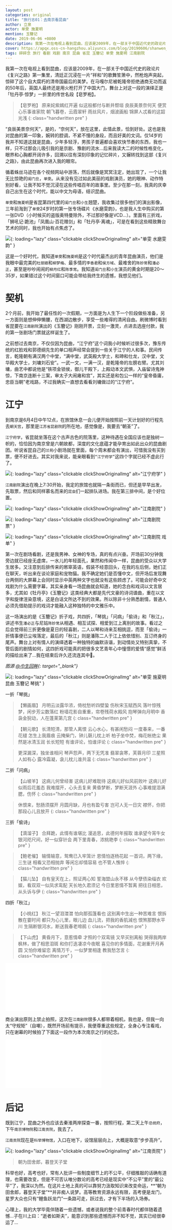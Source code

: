 ```yaml
---
layout: post
categories: original
title: "旅行志01：去南京看昆曲"
author: 立泉
actor: 单雯 施夏明
mention: 玉簪记
date: 2019-06-06 +0800
description: 我第一次在电视上看到昆曲，应该是2009年，在一部关于中国近代史的政论片《复兴之路》第一集里，清廷正沉浸在一片“祥和”的歌舞笙箫中，然枪炮声突起，惊碎了这个自大又腐朽的清帝国最后的美梦。在马嘎尔尼被乾隆帝拒绝通商无功而返的50年后，英国人最终还是用火枪打开了中国大门，舞台上对这一段的演绎正是「牡丹亭·惊梦」一折里的传世名段【皂罗袍】。
cover: https://apqx.oss-cn-hangzhou.aliyuncs.com/blog/20190606/shanwen_shixiaming_yuzanji_thumb.jpg
tags: 碎碎念 旅行 看剧 戏剧 南京 昆曲 省昆 玉簪记 单雯 施夏明 江南剧院
---
```


我第一次在电视上看到昆曲，应该是2009年，在一部关于中国近代史的政论片《复兴之路》第一集里，清廷正沉浸在一片“祥和”的歌舞笙箫中，然枪炮声突起，惊碎了这个自大腐朽的清帝国最后的美梦。在马嘎尔尼被乾隆帝拒绝通商无功而返的50年后，英国人最终还是用火枪打开了中国大门，舞台上对这一段的演绎正是「牡丹亭·惊梦」一折里的传世名段【皂罗袍】。

>【皂罗袍】 
原来姹紫嫣红开遍
似这般都付与断井颓垣
良辰美景奈何天
便赏心乐事谁家院
朝飞暮卷，云霞翠轩
雨丝风片，烟波画船
锦屏人忒看的这韶光浅
{: class="handwritten pre" }

“良辰美景奈何天”，是的，“奈何天”，放在这里，此情此景，恰到好处。这也是我对昆曲的第一印象，婉转的腔调，不紧不慢的身段，而且好美的文词。仅14岁的我并不知道这就是昆曲，少年多轻浮，男孩子普遍都会喜欢快节奏的东西，我也一样，只不过那会儿吸引我的是京剧、豫剧的流水...后来我读大二的时候性格变化，眼界和心胸都开阔许多，回溯以往有深刻印象的记忆碎片，又辗转找到这部《复兴之路》，由此昆曲再次进入我的眼帘。

循着蛛丝马迹在各个视频网站中游荡，然后就像是冥冥注定，她出现了，一个让我无比惊艳的`闺门旦`，`单雯`。从来没有见过如此美丽的戏剧演员，她的眼神、动作特别好看，让我不知不觉沉浸在这些传唱百年的故事里。至少在那一刻，我真的庆幸自己出生在这个时代，能以中文为母语，结识昆曲。

`单雯`和`施夏明`是省昆第四代里的`闺门旦`和`小生`翘楚，我收集过很多他们的演出影像，三年前淘到了`单雯`24岁时的第一张专场碟片《水磨雯韵》，也是我人生中购买的第一张DVD（小时候买的盗版奥特曼除外，不过那好像是VCD...）。里面有三折戏，「狮吼记·跪池」「凤凰山·百花赠剑」和「牡丹亭·离魂」，可是在看到这些精致舞台艺术的同时，我也开始有点焦虑了。

![](https://apqx.oss-cn-hangzhou.aliyuncs.com/blog/20190606/shuimowenyun_thumb.jpg){: loading="lazy" class="clickable clickShowOriginalImg" alt="单雯 水磨雯韵" }

这是一个好时代，我知道`单雯`和`施夏明`是这个时代最杰出的青年昆曲演员，他们是我眼中最完美的`杜丽娘`和`柳梦梅`、最多情的`李香君`和`侯方域`、最难舍的`陈妙常`和`潘必正`，甚至是吵吵闹闹的`柳月红`和`陈季常`。我知道`闺门旦`和`小生`演员的黄金时期是20～35岁，如果错过这个时间窗口可能会带给我终生的遗憾，我想见他们。

# 契机

2个月前，我开始了最任性的一次假期，一方面是为人生下一个阶段做些准备，另一方面则是想伸伸懒腰，在西湖边散步，享受一些难得的清闲自由。刷微博时看到省昆要在`江南剧院`演出的《玉簪记》刚刚开票，立刻一激灵，点进去选座付款，我的第一张剧场门票就这样诞生了。

之前想过去南京，不仅仅因为昆曲，“江宁府”这个词我小时候听过很多次，豫东传统的红脸戏和郭德纲先生的单口相声经常会提到一些关于江宁的人和事。民间传言，乾隆朝有满汉两个中堂，“满中堂，武英殿大学士，和珅和仕龙，汉中堂，文华殿大学士，刘墉刘石安”。一武一文，一满一汉，是乾隆帝的左膀右臂。尤其刘墉，曲艺中都说他是“铁项金锁侯，御儿干殿下，上殿动本文武惧，入庙留诗鬼神惊，下南京连断十三案，审太子大闹雍和宫”，其实还是和包公一样的“皇帝昏庸，忠臣当朝”老戏路，不过我确实一直想去看看刘墉做过的“江宁府”。

# 江宁

到南京是6月4日中午12点，在旅馆休息一会儿便开始按照前一天计划好的行程先去`朝天宫`，那里是`江苏省昆剧院`的所在地，感觉像是，我要去“朝圣”了。

`江宁府学`，省昆就坐落在这个古声古色的院落里，这种待遇在全国应该也是独树一帜的，恰恰因为南京曾是六朝故都，深度的文化底蕴才能孕育出如此出众的昆曲剧团。听说省昆自己的`兰苑`小剧场就在里面，每个周末都会有演出，可惜我没有买到票，便不好进去。其实对我来说，能亲眼看到`“江宁府学”`这四个字就已经不虚此行了。

![](https://apqx.oss-cn-hangzhou.aliyuncs.com/blog/20190606/jiangningfuxue_thumb.jpg){: loading="lazy" class="clickable clickShowOriginalImg" alt="江宁府学" }

`江南剧院`演出在晚上7:30开始，我定的旅馆也就隔一条街而已，但还是早早出发，先取票，然后和同样慕名而来的`昆虫`们一起排队进场。我在第三排中间，是个好位置。

![](https://apqx.oss-cn-hangzhou.aliyuncs.com/blog/20190606/jiangnanjvyuan_thumb.jpg){: loading="lazy" class="clickable clickShowOriginalImg" alt="江南剧院" }

![](https://apqx.oss-cn-hangzhou.aliyuncs.com/blog/20190606/jiangnanjvyuan_piao_thumb.jpg){: loading="lazy" class="clickable clickShowOriginalImg" alt="江南剧院 票" }

![](https://apqx.oss-cn-hangzhou.aliyuncs.com/blog/20190606/jiangnanjvyuan_yuzanji_jiemudan_thumb.jpg){: loading="lazy" class="clickable clickShowOriginalImg" alt="江南剧院 戏单" }

第一次在剧场看剧，还是我男神、女神的专场，真的有点兴奋。开场前30分钟我旁边就已经座无虚席，一水儿的年轻面孔，果然和传闻中一样，昆曲的受众以大学生居多。又注意到后排传来的窸窣英语，假装不经意回头，在我的左后侧，她们正在聊天，听出来在谈论家庭和宠物猫。我不确定她们是否懂中文，但开场后发现舞台两侧的大屏幕上会同时显示中英两种文字也就没有这些顾虑了。可能会好奇中文戏剧为什么需要字幕，其实亲身看一场昆曲就会知道，她的念白和戏词以文言居多，尤其如《牡丹亭》《玉簪记》这类经典大都是先代文豪的诗词谱曲，重在以文字和旋律渲染意境，这是白话文所达不到的效果。所以除非十分熟悉剧情，普通人必须先借助提示的戏词才能融入这种独特的中文雅乐中。

这一场演出的是《玉簪记》折子戏，共四折，「琴挑」「问病」「偷诗」和「秋江」，讲述书生`潘必正`与尼姑`陈妙常`从相遇、相互试探、相爱到江上离别的故事。看过之后会觉得前三折更像是夏日的轻喜剧，二人以琴和诗来互相挑逗，而至「偷诗」一折情事便已尘埃落定，最后的「秋江」则是潘陈二人于江上依依惜别、互订终身的尾声。舞台上对有情人的演绎透着一种独特的幽默诙谐，到动情处又特别真挚，不管后面的剧情如何，这四折戏可能真的把很多文艺青年心中憧憬的爱情“感觉”鲜活的描绘出来了...我在结束后许久还流连其中🤥。

*图源 [@巾生回眸](https://weibo.com/u/5616289163){: target="_blank"}*

![](https://apqx.oss-cn-hangzhou.aliyuncs.com/blog/20190606/shanwen_shixiaming_yuzanji_thumb.jpg){: loading="lazy" class="clickable clickShowOriginalImg" alt="单雯 施夏明 昆曲 玉簪记 琴挑" }

一折「琴挑」

> 【懒画眉】
月明云淡露华浓，倚枕愁听四壁蛩
伤秋宋玉赋西风
落叶惊残梦，闲步芳尘数落红
粉墙花影自重重，帘卷残荷水殿风
抱琴弹向月明中
香袅金猊动，人在蓬莱第几宫
{: class="handwritten pre" }

> 【朝元歌】
长清短清，那管人离恨
云心水心，有甚闲愁闷
一度春来，一番花褪
怎生上我眉痕
云掩柴门，钟儿磬儿枕上听
柏子坐中焚，梅花帐绝尘
果然是冰清玉润
长长短短
有谁评论，怕谁评论
{: class="handwritten pre" }

> 更深漏深，独坐谁相问
琴声怨声，两下无凭准
翡翠衾寒，芙蓉月印
三星照人如有心
露冷霜凝，衾儿枕儿谁共温
{: class="handwritten pre" }

二折「问病」

> 【山坡羊】
这病儿何曾经害
这病儿好难耽待
这病儿好似风前败叶
这病儿好似雨后花羞态
我难摆开，心头去复来
黄昏梦断，梦断天涯外
心事难提泪满腮，伤怀
{: class="handwritten pre" }

> 休恨来，愁肠须摆开
月圆月缺，月也有盈亏害
岂可人无一日灾
襟怀，你把那段心儿且放开
{: class="handwritten pre" }

三折「偷诗」

> 【滴溜子】
合拜跪，此情有谁堪比
漫追思，此德何年报取
谁承望今宵牛女
银河咫尺间，好一似穿针会
两下里青春，浓桃艳李
{: class="handwritten pre" }

> 【鲍老催】
输情输意，鸳鸯已入牢笼计
恩情怕逐杨花起
一首词，两下缘，三生谜
相看又恐相抛弃
等闲忘却情容易
也不管人憔悴
{: class="handwritten pre" }

> 【猫儿坠】
自有皇天在上，照证两心知
誓海盟山永不移
从今孽债染缁衣
欢娱，看双双一似凤求鸾配
天长地久君须记
今日里恩情不暂离
把往日相思，从头诉与伊
{: class="handwritten pre" }

四折「秋江」

> 【小桃红】
秋江一望泪澘澘
怕向那孤篷看也
这别离中生出一种苦难言
恨拆散在霎时间
都只为心儿里，眼儿边
血儿流，把我的香肌減也
恨煞那野水平川
生隔断银河水，断送我春老啼鹃
{: class="handwritten pre" }

> 【下山虎】
黄昏月下，意惹情牵
才照的个双鸾镜
又早买别离船
哭得我两岸枫林，做了相思泪斑
和你打迭凄凉今夜眠
喜见你的多情面，花谢重开月再圆
又怕你难留恋
离情万千，一似梦里相逢
教我愁怎言
{: class="handwritten pre" }

<div class="video-container">
    <iframe loading="lazy" src="//player.bilibili.com/player.html?aid=6701549&cid=10910789&page=1&autoplay=0" scrolling="no" border="0" frameborder="no" framespacing="0" allowfullscreen="true"> </iframe>
</div>

商业演出原则上禁止拍照，这次在`江南剧院`很多人都带着相机，我也是，但我一向太“守规矩”（自嘲），既然开场前有提示，我便尊重这些规定，全身心专注看戏，只在谢幕的时候拍了下面这一段作为本次南京之行的纪念。

<div class="video-container">
    <iframe loading="lazy" src="//player.bilibili.com/player.html?aid=57894523&cid=101033603&page=1&autoplay=0" scrolling="no" border="0" frameborder="no" framespacing="0" allowfullscreen="true"> </iframe>
</div>

# 后记

既到江宁，昆曲之外也应该去秦淮两岸探查一番，按照行程，第二天上午`总统府`，下午`南京博物院`和`江南贡院`，我去了。

`江南贡院`现在是`科举博物馆`，入口在地下，设馆层层向上，大概是取意“步步高升”。

![](https://apqx.oss-cn-hangzhou.aliyuncs.com/blog/20190606/jiangnangongyuan_thumb.jpg){: loading="lazy" class="clickable clickShowOriginalImg" alt="江南贡院" }

> 朝为田舍郎，暮登天子堂

科举也好，高考也好，常有人批评一些制度细节上的不公平，仔细推敲的话确有道理，也需要改变，但是不可否认唯分数论的高考已经是现实中“不公平”里的“最公平”了，我深以为然。在这片土地上真的可以靠努力汲取知识来改变命运，**“朝为田舍郎，暮登天子堂”**并非痴人说梦。高等教育资源永远有限，高考便是龙门，星罗大众也只有“鲤鱼跃龙门”一条路可走，跃过去，才有下半场的入场券。

心理上，我的大学毕竟伴随着一些遗憾，或者说我的整个前青春时代都伴随着遗憾...子在川上曰：“逝者如斯夫”，能意识到那些遗憾而非不知不觉，其实已经很幸运了...